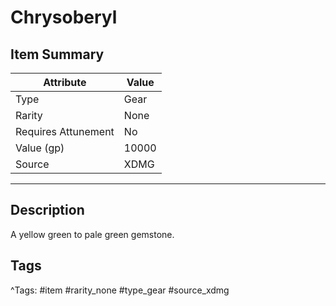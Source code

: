 # Chrysoberyl

## Item Summary

| Attribute            | Value                        |
|----------------------|------------------------------|
| Type                 | Gear |
| Rarity               | None             |
| Requires Attunement  | No                |
| Value (gp)           | 10000    |
| Source               | XDMG |

---

## Description

A yellow green to pale green gemstone.

## Tags

^Tags: #item #rarity_none #type_gear #source_xdmg